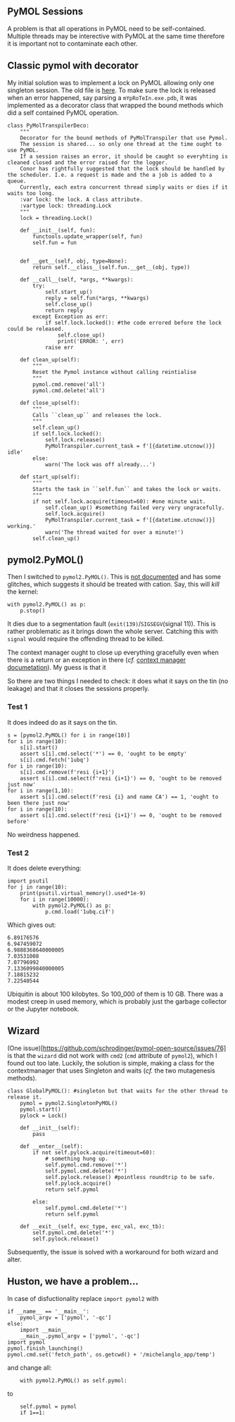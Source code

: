## PyMOL Sessions

A problem is that all operations in PyMOL need to be self-contained.
Multiple threads may be interective with PyMOL at the same time therefore it is important not to contaminate each other.

## Classic pymol with decorator
My initial solution was to implement a lock on PyMOL allowing only one singleton session. The old file is [here](original_transpiler.py).
To make sure the lock is released when an error happened, say parsing a `mYpRoTeIn.exe.pdb`, it was implemented as a decorator class that wrapped the bound methods which did a self contained PyMOL operation.

    class PyMolTranspilerDeco:
        """
        Decorator for the bound methods of PyMolTranspiler that use Pymol.
        The session is shared... so only one thread at the time ought to use PyMOL.
        If a session raises an error, it should be caught so everyhting is cleaned closed and the error raised for the logger.
        Conor has rightfully suggested that the lock should be handled by the scheduler. I.e. a request is made and the a job is added to a queue.
        Currently, each extra concurrent thread simply waits or dies if it waits too long.
        :var lock: the lock. A class attribute.
        :vartype lock: threading.Lock
        """
        lock = threading.Lock()
    
        def __init__(self, fun):
            functools.update_wrapper(self, fun)
            self.fun = fun
    
    
        def __get__(self, obj, type=None):
            return self.__class__(self.fun.__get__(obj, type))
    
        def __call__(self, *args, **kwargs):
            try:
                self.start_up()
                reply = self.fun(*args, **kwargs)
                self.close_up()
                return reply
            except Exception as err:
                if self.lock.locked(): #the code errored before the lock could be released.
                    self.close_up()
                    print('ERROR: ', err)
                raise err
    
        def clean_up(self):
            """
            Reset the Pymol instance without calling reintialise
            """
            pymol.cmd.remove('all')
            pymol.cmd.delete('all')
    
        def close_up(self):
            """
            Calls ``clean_up`` and releases the lock.
            """
            self.clean_up()
            if self.lock.locked():
                self.lock.release()
                PyMolTranspiler.current_task = f'[{datetime.utcnow()}] idle'
            else:
                warn('The lock was off already...')
    
        def start_up(self):
            """
            Starts the task in ``self.fun`` and takes the lock or waits.
            """
            if not self.lock.acquire(timeout=60): #one minute wait.
                self.clean_up() #something failed very very ungracefully.
                self.lock.acquire()
                PyMolTranspiler.current_task = f'[{datetime.utcnow()}] working.'
                warn('The thread waited for over a minute!')
            self.clean_up()

## pymol2.PyMOL()

Then I switched to `pymol2.PyMOL()`.
This is [not documented](https://github.com/schrodinger/pymol-open-source/tree/master/modules/pymol2) and has some glitches, which suggests it should be treated with cation.
Say, this will _kill_ the kernel:

    with pymol2.PyMOL() as p:
        p.stop()
        
It dies due to a segmentation fault (`exit(139)`/`SIGSEGV`(signal 11)). This is rather problematic as it brings down the whole server.
Catching this with `signal` would require the offending thread to be killed.

The context manager ought to close up everything gracefully even when there is a return or an exception in there (_cf._ [context manager documetation](https://docs.python.org/3/library/contextlib.html)).
My guess is that it 

So there are two things I needed to check: it does what it says on the tin (no leakage) and that it closes the sessions properly.

### Test 1

It does indeed do as it says on the tin.

    s = [pymol2.PyMOL() for i in range(10)]
    for i in range(10):
        s[i].start()
        assert s[i].cmd.select('*') == 0, 'ought to be empty'
        s[i].cmd.fetch('1ubq')
    for i in range(10):
        s[i].cmd.remove(f'resi {i+1}')
        assert s[i].cmd.select(f'resi {i+1}') == 0, 'ought to be removed just now'
    for i in range(1,10):
        assert s[i].cmd.select(f'resi {i} and name CA') == 1, 'ought to been there just now'
    for i in range(10):
        assert s[i].cmd.select(f'resi {i+1}') == 0, 'ought to be removed before'
        
No weirdness happened.

### Test 2

It does delete everything:

    import psutil
    for j in range(10):
        print(psutil.virtual_memory().used*1e-9)
        for i in range(10000):
            with pymol2.PyMOL() as p:
                p.cmd.load('1ubq.cif')
                
Which gives out:

    6.89176576
    6.947459072
    6.9888368640000005
    7.03531008
    7.07796992
    7.1336099840000005
    7.18815232
    7.22540544
    
Ubiquitin is about 100 kilobytes. So 100_000 of them is 10 GB.
There was a modest creep in used memory, which is probably just the garbage collector or the Jupyter notebook.

## Wizard

(One issue)[https://github.com/schrodinger/pymol-open-source/issues/76] is that the `wizard` did not work with `cmd2` (`cmd` attribute of `pymol2`), which I found out too late. Luckily, the solution is simple,
making a class for the contextmanager that uses Singleton and waits (_cf._ the two mutagenesis methods).

    class GlobalPyMOL(): #singleton but that waits for the other thread to release it.
        pymol = pymol2.SingletonPyMOL()
        pymol.start()
        pylock = Lock()
    
        def __init__(self):
            pass
    
        def __enter__(self):
            if not self.pylock.acquire(timeout=60):
                # something hung up.
                self.pymol.cmd.remove('*')
                self.pymol.cmd.delete('*')
                self.pylock.release() #pointless roundtrip to be safe.
                self.pylock.acquire()
                return self.pymol
    
            else:
                self.pymol.cmd.delete('*')
                return self.pymol
    
        def __exit__(self, exc_type, exc_val, exc_tb):
            self.pymol.cmd.delete('*')
            self.pylock.release()

Subsequently, the issue is solved with a workaround for both wizard and alter.

## Huston, we have a problem...

In case of disfuctionality replace `import pymol2` with

    if __name__ == '__main__':
        pymol_argv = ['pymol', '-qc']
    else:
        import __main__
        __main__.pymol_argv = ['pymol', '-qc']
    import pymol
    pymol.finish_launching()
    pymol.cmd.set('fetch_path', os.getcwd() + '/michelanglo_app/temp')

and change all:

        with pymol2.PyMOL() as self.pymol:

to

        self.pymol = pymol
        if 1==1:
        
